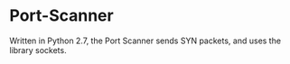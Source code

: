 # Port-Scanner

Written in Python 2.7, the Port Scanner sends SYN packets, and uses the library sockets.
